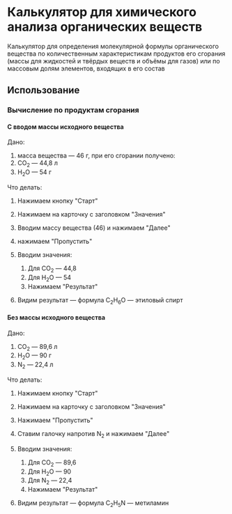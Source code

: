 # Калькулятор для химического анализа органических веществ
Калькулятор для определения молекулярной формулы органического вещества по количественным характеристикам продуктов его сгорания (массы для жидкостей и твёрдых веществ и объёмы для газов) или по массовым долям элементов, входящих в его состав 

## Использование

### Вычисление по продуктам сгорания

#### C вводом массы исходного вещества
Дано:
1. масса вещества — 46 г, при его сгорании получено:
2. CO<sub>2</sub> — 44,8 л
3. H<sub>2</sub>O — 54 г

Что делать:
1. Нажимаем кнопку "Старт"
2. Нажимаем на карточку с заголовком "Значения"
3. Вводим массу вещества (46) и нажимаем "Далее"
4. нажимаем "Пропустить"
5. Вводим значения:
	1. Для CO<sub>2</sub> — 44,8
	2. Для H<sub>2</sub>O — 54
	3. Нажимаем "Результат"

6. Видим результат — формула С<sub>2</sub>H<sub>6</sub>O — этиловый спирт


#### Без массы исходного вещества  
Дано:
1. CO<sub>2</sub> — 89,6 л
2. H<sub>2</sub>O — 90 г
3. N<sub>2</sub> — 22,4 л

Что делать:
1. Нажимаем кнопку "Старт"
2. Нажимаем на карточку с заголовком "Значения"
3. Нажимаем "Пропустить"
4. Ставим галочку напротив N<sub>2</sub> и нажимаем "Далее"
5. Вводим значения:
	1. Для CO<sub>2</sub> — 89,6
	2. Для H<sub>2</sub>O — 90
	3. Для N<sub>2</sub> — 22,4
	4. Нажимаем "Результат"

6. Видим результат — формула С<sub>2</sub>H<sub>5</sub>N — метиламин
